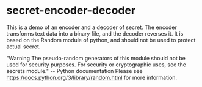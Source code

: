 # secret-encoder-decoder

This is a demo of an encoder and a decoder of secret. The encoder transforms text data into a binary file, and the decoder reverses it.
It is based on the Random module of python, and should not be used to protect actual secret.

"Warning The pseudo-random generators of this module should not be used for security purposes. For security or cryptographic uses, see the secrets module." -- Python documentation
Please see https://docs.python.org/3/library/random.html for more information.
